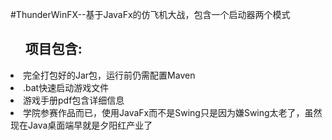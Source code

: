 #ThunderWinFX--基于JavaFx的仿飞机大战，包含一个启动器两个模式
<ul><h2>项目包含:</h2></ul>
  <li>完全打包好的Jar包，运行前仍需配置Maven</li>
  <li>.bat快速启动游戏文件</li>
  <li>游戏手册pdf包含详细信息</li>
  <li>学院参赛作品而已，使用JavaFx而不是Swing只是因为嫌Swing太老了，虽然现在Java桌面端早就是夕阳红产业了</li>
